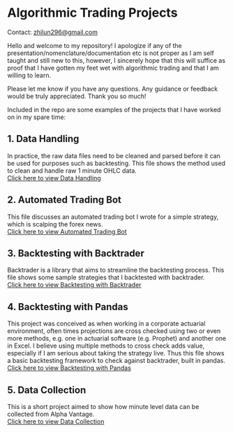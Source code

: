 # Algorithmic Trading Projects
Contact: zhilun296@gmail.com  

Hello and welcome to my repository! I apologize if any of the presentation/nomenclature/documentation etc is not proper as I am self taught and still new to this, however, I sincerely hope that this will suffice as proof that I have gotten my feet wet with algorithmic trading and that I am willing to learn.  

Please let me know if you have any questions. Any guidance or feedback would be truly appreciated. Thank you so much!  


Included in the repo are some examples of the projects that I have worked on in my spare time:

## 1. Data Handling
In practice, the raw data files need to be cleaned and parsed before it can be used for purposes such as backtesting. This file shows the method used to clean and handle raw 1 minute OHLC data.  
[Click here to view Data Handling](https://github.com/zhiluntan/algotrading/tree/master/Data%20Handling)

## 2. Automated Trading Bot
This file discusses an automated trading bot I wrote for a simple strategy, which is scalping the forex news.  
[Click here to view Automated Trading Bot](https://github.com/zhiluntan/algotrading/tree/master/Automated%20Trading%20Bot)

## 3. Backtesting with Backtrader
Backtrader is a library that aims to streamline the backtesting process. This file shows some sample strategies that I backtested with backtrader.  
[Click here to view Backtesting with Backtrader](https://github.com/zhiluntan/algotrading/tree/master/Backtest%20(Backtrader))

## 4. Backtesting with Pandas
This project was conceived as when working in a corporate actuarial environment, often times projections are cross checked using two or even more methods, e.g. one in actuarial software (e.g. Prophet) and another one in Excel. I believe using multiple methods to cross check adds value, especially if I am serious about taking the strategy live. Thus this file shows a basic backtesting framework to check against backtrader, built in pandas.  
[Click here to view Backtesting with Pandas](https://github.com/zhiluntan/algotrading/tree/master/Backtest%20(Pandas))

## 5. Data Collection
This is a short project aimed to show how minute level data can be collected from Alpha Vantage.  
[Click here to view Data Collection](https://github.com/zhiluntan/algotrading/tree/master/Data%20Collection)
